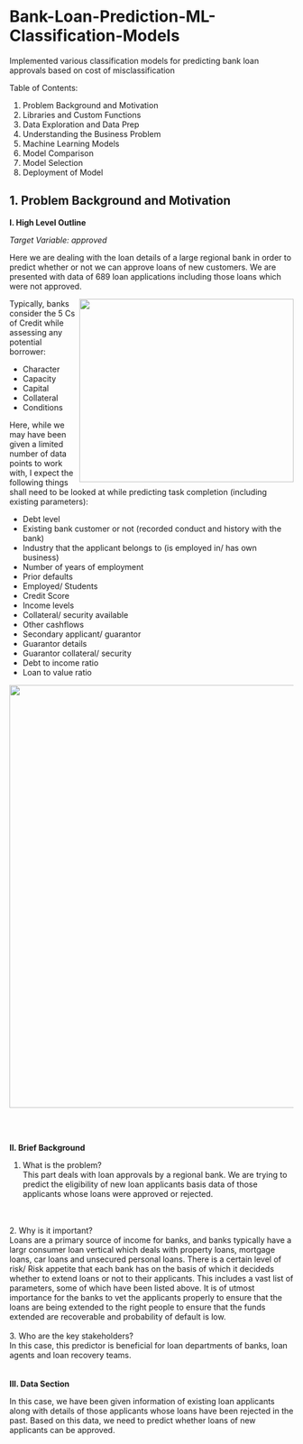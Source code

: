 # Bank-Loan-Prediction-ML-Classification-Models
Implemented various classification models for predicting bank loan approvals based on cost of misclassification

Table of Contents: 
1. Problem Background and Motivation
2. Libraries and Custom Functions
3. Data Exploration and Data Prep
4. Understanding the Business Problem
5. Machine Learning Models
6. Model Comparison
7. Model Selection
8. Deployment of Model

## 1. Problem Background and Motivation
<b>I. High Level Outline</b>

_Target Variable: approved_<br>

Here we are dealing with the loan details of a large regional bank in order to predict whether or not we can approve loans of new customers. We are presented with data of 689 loan applications including those loans which were not approved.

<img src = 'https://guardhill.com/wp-content/uploads/2021/03/5cscreditblogchart-copy.png'
     height = "325"
     width = "380"
     align = "right"/>
     
Typically, banks consider the 5 Cs of Credit while assessing any potential borrower:
- Character
- Capacity
- Capital
- Collateral
- Conditions

Here, while we may have been given a limited number of data points to work with, I expect the following things shall need to be looked at while predicting task completion (including existing parameters):
- Debt level
- Existing bank customer or not (recorded conduct and history with the bank) 
- Industry that the applicant belongs to (is employed in/ has own business)
- Number of years of employment
- Prior defaults
- Employed/ Students
- Credit Score
- Income levels
- Collateral/ security available
- Other cashflows
- Secondary applicant/ guarantor
- Guarantor details 
- Guarantor collateral/ security
- Debt to income ratio
- Loan to value ratio

<img src = 'https://www.investopedia.com/thmb/xRigJ1OIF1_AyxtvDydgm_D0ASY=/1500x0/filters:no_upscale():max_bytes(150000):strip_icc()/mortgage-preapproval-4776405_final2-f5fbd4d3d08d4aeeb04cc12fc718ae00.png'
     width = "750"/>

<br>
<br>


<b>II. Brief Background</b>
<br>
1. What is the problem?<br>
This part deals with loan approvals by a regional bank.
We are trying to predict the eligibility of new loan applicants basis data of those applicants whose loans were approved or rejected.
<br>
<br>
2. Why is it important?<br>
Loans are a primary source of income for banks, and banks typically have a largr consumer loan vertical which deals with property loans, mortgage loans, car loans and unsecured personal loans.
There is a certain level of risk/ Risk appetite that each bank has on the basis of which it decideds whether to extend loans or not to their applicants.
This includes a vast list of parameters, some of which have been listed above.
It is of utmost importance for the banks to vet the applicants properly to ensure that the loans are being extended to the right people to ensure that the funds extended are recoverable and probability of default is low.
<br>
<br>
3. Who are the key stakeholders?<br>
In this case, this predictor is beneficial for loan departments of banks, loan agents and loan recovery teams.
<br>

<br>
<br>
<b>III. Data Section</b>

In this case, we have been given information of existing loan applicants along with details of those applicants whose loans have been rejected in the past. Based on this data, we need to predict whether loans of new applicants can be approved.
